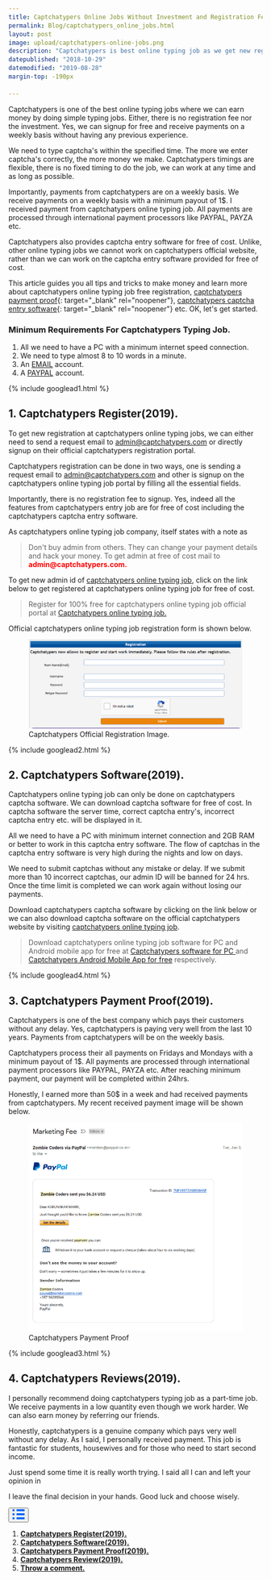 ```yaml
---
title: Captchatypers Online Jobs Without Investment and Registration Fee.
permalink: Blog/captchatypers_online_jobs.html
layout: post
image: upload/captchatypers-online-jobs.png
description: "Captchatypers is best online typing job as we get new registration without investment and registration fee. Either we can work in the app or in the software downloaded for free & receive payments regularly. Many payment proofs and customer reviews make captchatypers is 100% legit and best online captcha typing job."
datepublished: "2018-10-29"
datemodified: "2019-08-28"
margin-top: -190px

---
```


Captchatypers is one of the best online typing jobs where we can earn money by doing simple typing jobs. Either, there is no registration fee nor the investment. Yes, we can signup for free and receive payments on a weekly basis without having any previous experience.

We need to type captcha's within the specified time. The more we enter captcha's correctly, the more money we make. Captchatypers timings are flexible, there is no fixed timing to do the job, we can work at any time and as long as possible.

Importantly, payments from captchatypers are on a weekly basis. We receive payments on a weekly basis with a minimum payout of 1$. I received payment from captchatypers online typing job. All payments are processed through international payment processors like PAYPAL, PAYZA etc.

Captchatypers also provides captcha entry software for free of cost. Unlike, other online typing jobs we cannot work on captchatypers official website, rather than we can work on the captcha entry software provided for free of cost.

This article guides you all tips and tricks to make money and learn more about captchatypers online typing job free registration, [captchatypers payment proof](https://www.alltechnotricks.com/Blog/captchatypers_online_jobs.html#captchatypers-payment-proof){: target="_blank" rel="noopener"}, [captchatypers captcha entry software](https://www.alltechnotricks.com/Blog/captchatypers_online_jobs.html#captchatypers-captcha-software){: target="_blank" rel="noopener"} etc. OK, let's get started.


<h3><strong>Minimum Requirements For Captchatypers Typing Job.</strong></h3>

<ol><li>All we need to have a PC with a minimum internet speed connection. </li>
<li>We need to type almost 8 to 10 words in a minute.</li>
<li> An <a href="https://en.wikipedia.org/wiki/Email" target="_blank" rel="noopener">EMAIL</a> account.</li>
<li>A <a href="https://en.wikipedia.org/wiki/PayPal" target="_blank" rel="noopener">PAYPAL</a> account. </li>
</ol>

{% include googlead1.html %}

<h2 id="captchatypers-new-registration"><strong>1. Captchatypers Register(2019).</strong></h2>

To get new registration at captchatypers online typing jobs, we can either need to send a request email to <span style="color: red;">admin@captchatypers.com</span> or directly signup on their official captchatypers registration portal.

Captchatypers registration can be done in two ways, one is sending a request email to admin@captchatypers.com and other is signup on the captchatypers online typing job portal by filling all the essential fields.

Importantly, there is no registration fee to signup. Yes, indeed all the features from captchatypers entry job are for free of cost including the captchatypers captcha entry software.

As captchatypers online typing job company, itself states with a note as

<blockquote>Don't buy admin from others. They can change your payment details and hack your money. To get admin at free of cost mail to <b style="color: red;">admin@captchatypers.com.</b></blockquote>

To get new admin id of <a href="http://worker.captchatypers.com/Forms/register.aspx?affcode=KA139752" target="_blank" rel="noopener">captchatypers online typing job</a>, click on the link below to get registered at captchatypers online typing job for free of cost.

<blockquote>Register for 100% free for captchatypers online typing job official portal at <a href="http://worker.captchatypers.com/Forms/register.aspx?affcode=KA120459" target="_blank" rel="noopener">Captchatypers online typing job.</a></blockquote>

Official captchatypers online typing job registration form is shown below.

<figure>
<img src="/uploads/captchatypers-registration-images.png" data-src="/uploads/captchatypers-registration-images.png" class="lazy" alt="captchatypers-registration-images" title="captchatypers-registration-images">
<figcaption>Captchatypers Official Registration Image.</figcaption>
</figure>

{% include googlead2.html %}

<h2 id="captchatypers-captcha-software"><strong>2. Captchatypers Software(2019).</strong></h2>

Captchatypers online typing job can only be done on captchatypers captcha software. We can download captcha software for free of cost. In captcha software the server time, correct captcha entry's, incorrect captcha entry etc. will be displayed in it.

All we need to have a PC with minimum internet connection and 2GB RAM or better to work in this captcha entry software. The flow of captchas in the captcha entry software is very high during the nights and low on days.

We need to submit captchas without any mistake or delay. If we submit more than 10 incorrect captchas, our admin ID will be banned for 24 hrs. Once the time limit is completed we can work again without losing our payments.

Download captchatypers captcha software by clicking on the link below or we can also download captcha software on the official captchatypers website by visiting <a href="http://worker.captchatypers.com/Forms/register.aspx?affcode=KA139752" target="_blank" rel="noopener">captchatypers online typing job</a>.


<blockquote>Download captchatypers online typing job software for PC and Android mobile app for free at <a href="http://worker.captchatypers.com/Forms/register.aspx?affcode=KA139752" target="_blank" rel="noopener">Captchatypers software for PC </a> and <a href="http://worker.captchatypers.com/Forms/register.aspx?affcode=KA139752" target="_blank" rel="noopener">Captchatypers Android Mobile App for free</a> respectively.</blockquote>

{% include googlead4.html %}

<h2 id="captchatypers-payment-proof"><strong>3. Captchatypers Payment Proof(2019).</strong></h2>

Captchatypers is one of the best company which pays their customers without any delay. Yes, captchatypers is paying very well from the last 10 years. Payments from captchatypers will be on the weekly basis.

Captchatypers process their all payments on Fridays and Mondays with a minimum payout of 1$. All payments are processed through international payment processors like PAYPAL, PAYZA etc. After reaching minimum payment, our payment will be completed within 24hrs.

Honestly, I earned more than 50$ in a week and had received payments from captchatypers. My recent received payment image will be shown below.

<figure>
<img src="/uploads/megatypers-payment-proof-2.png" data-src="/uploads/megatypers-payment-proof-2.png" class="lazy" alt="captchatypers-payment-proof" title="captchatypers-payment-proof">
<figcaption>Captchatypers Payment Proof</figcaption>
</figure>

{% include googlead3.html %}

<h2 id="captchatypers-review"><strong>4. Captchatypers Reviews(2019).</strong></h2>

I personally recommend doing captchatypers typing job as a part-time job. We receive payments in a low quantity even though we work harder. We can also earn money by referring our friends.

Honestly, captchatypers is a genuine company which pays very well without any delay. As I said, I personally received payment. This job is fantastic for students, housewives and for those who need to start second income.

Just spend some time it is really worth trying. I said all I can and left your opinion in

I leave the final decision in your hands. Good luck and choose wisely.


<div class="anim_container">
<button id="show">
<svg width="24" height="20" viewBox="0 0 24 20">
<path d="M3 0H1C0.4 0 0 0.4 0 1V3C0 3.6 0.4 4 1 4H3C3.6 4 4 3.6 4 3V1C4 0.4 3.6 0 3 0Z"
									fill="#0066FF" />
								<path d="M3 0H1C0.4 0 0 0.4 0 1V3C0 3.6 0.4 4 1 4H3C3.6 4 4 3.6 4 3V1C4 0.4 3.6 0 3 0Z"
									transform="translate(0 8)" fill="#0066FF" />
								<path d="M3 0H1C0.4 0 0 0.4 0 1V3C0 3.6 0.4 4 1 4H3C3.6 4 4 3.6 4 3V1C4 0.4 3.6 0 3 0Z"
									transform="translate(0 16)" fill="#0066FF" />
								<path
									d="M15 0H1C0.4 0 0 0.4 0 1V3C0 3.6 0.4 4 1 4H15C15.6 4 16 3.6 16 3V1C16 0.4 15.6 0 15 0Z"
									transform="translate(8)" fill="#0066FF" />
								<path
									d="M15 0H1C0.4 0 0 0.4 0 1V3C0 3.6 0.4 4 1 4H15C15.6 4 16 3.6 16 3V1C16 0.4 15.6 0 15 0Z"
									transform="translate(8 8)" fill="#0066FF" />
								<path
									d="M15 0H1C0.4 0 0 0.4 0 1V3C0 3.6 0.4 4 1 4H15C15.6 4 16 3.6 16 3V1C16 0.4 15.6 0 15 0Z"
									transform="translate(8 16)" fill="#0066FF" />
							</svg>
						</button>
<div id="links_container">
			<ol>
				<li><a href="#captchatypers-new-registration" class="test"><b>Captchatypers Register(2019).</b></a></li>
				<li><a href="#captchatypers-captcha-software" class="test"><b>Captchatypers Software(2019).</b></a></li>
				<li><a href="#captchatypers-payment-proof" class="test"><b>Captchatypers Payment Proof(2019).</b></a></li>
				<li><a href="#captchatypers-review" class="test"><b>Captchatypers Review(2019).</b></a></li>
				<li><a href="#discourse-comments" class="test"><b>Throw a comment.</b></a></li>
			</ol>
		</div>
</div>
